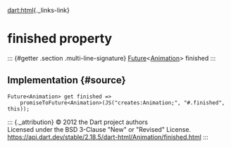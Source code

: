 [dart:html](../../dart-html/dart-html-library){._links-link}

finished property
=================

::: {#getter .section .multi-line-signature}
[Future](../../dart-async/future-class)\<[Animation](../animation-class)\>
finished
:::

Implementation {#source}
--------------

``` {.language-dart data-language="dart"}
Future<Animation> get finished =>
    promiseToFuture<Animation>(JS("creates:Animation;", "#.finished", this));
```

::: {._attribution}
© 2012 the Dart project authors\
Licensed under the BSD 3-Clause \"New\" or \"Revised\" License.\
<https://api.dart.dev/stable/2.18.5/dart-html/Animation/finished.html>
:::
